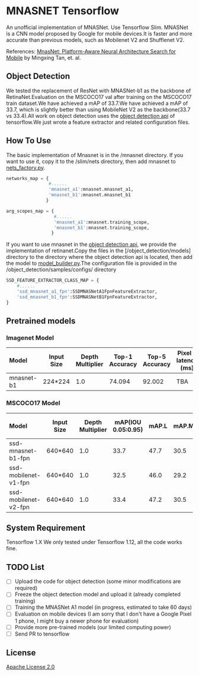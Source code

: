 # MNASNET Tensorflow

 An unofficial implementation of MNASNet.
 Use Tensorflow Slim.
 MNASNet is a CNN model proposed by Google for mobile devices.It is faster and more accurate than previous models, such as Mobilenet V2 and Shufflenet V2.

 References: [MnasNet: Platform-Aware Neural Architecture Search for Mobile](https://arxiv.org/pdf/1807.11626.pdf) by Mingxing Tan, et. al.

## Object Detection
  We tested the replacement of ResNet with MNASNet-b1 as the backbone of RetinaNet.Evaluation on the MSCOCO17 val after training on the MSCOCO17 train dataset.We have achieved a mAP of 33.7.We have achieved a mAP of 33.7, which is slightly better than using MobileNet V2 as the backbone(33.7 vs 33.4).All work on object detection uses the [object detection api](https://github.com/tensorflow/models/tree/master/research/object_detection) of tensorflow.We just wrote a feature extractor and related configuration files.

## How To Use
 The basic implementation of Mnasnet is in the /mnasnet directory. If you want to use it, copy it to the /slim/nets directory, then add mnasnet to [nets_factory.py](https://github.com/tensorflow/models/blob/r1.13.0/research/slim/nets/nets_factory.py).
 
```python
networks_map = {
                #......
                'mnasnet_a1':mnasnet.mnasnet_a1,
                'mnasnet_b1':mnasnet.mnasnet_b1
               }

arg_scopes_map = {
                  #......
                  'mnasnet_a1':mnasnet.training_scope,
                  'mnasnet_b1':mnasnet.training_scope,
                 }
```
 If you want to use mnasnet in the [object detection api](https://github.com/tensorflow/models/tree/master/research/object_detection), we provide the implementation of retinanet.Copy the files in the [/object_detection/models] directory to the directory where the object detection api is located, then add the model to [model_builder.py](https://github.com/tensorflow/models/blob/r1.13.0/research/object_detection/builders/model_builder.py).The configuration file is provided in the /object_detection/samples/configs/ directory
 
```python
SSD_FEATURE_EXTRACTOR_CLASS_MAP = {
    #......
    'ssd_mnasnet_a1_fpn':SSDMNASNetA1FpnFeatureExtractor,
    'ssd_mnasnet_b1_fpn':SSDMNASNetB1FpnFeatureExtractor,
}
```
## Pretrained models

### Imagenet Model
| Model | Input Size | Depth Multiplier | Top-1 Accuracy | Top-5 Accuracy | Pixel 1 latency (ms) | DownLoad Link |
| :---- | ---------- | ---------------- | -------------- | -------------- | -------------------- | ------------- |
| mnasnet-b1| 224*224 | 1.0 | 74.094 | 92.002 | TBA | [mnasnet_b1_1.0_224.tar](https://drive.google.com/open?id=1A04CaDk6WhXCwZ1ivkLQxE1YhPV1WYcz)

### MSCOCO17 Model
| Model | Input Size | Depth Multiplier | mAP(IOU 0.05:0.95) | mAP.L | mAP.M | mAP.S |  Pixel 1 latency (ms) | DownLoad Link |
| :---- | ---------- | ---------------- | ------------------ | ----- | ----- | ----- | -------------- | -------------------- |
| ssd-mnasnet-b1-fpn| 640*640 | 1.0 | 33.7 | 47.7 | 30.5 | 11.7 | TBA | TBA
| ssd-mobilenet-v1-fpn| 640*640 | 1.0 | 32.5 | 46.0 | 29.2 | 10.1 | TBA | TBA
| ssd-mobilenet-v2-fpn| 640*640 | 1.0 | 33.4 | 47.2 | 30.5 | 10.7 | TBA | TBA

## System Requirement

  Tensorflow 1.X 
  We only tested under Tensorflow 1.12, all the code works fine.

## TODO List
 
  * [ ] Upload the code for object detection (some minor modifications are required)
  * [ ] Freeze the object detection model and upload it (already completed training)
  * [ ] Training the MNASNet A1 model (in progress, estimated to take 60 days)
  * [ ] Evaluation on mobile devices (I am sorry that I don't have a Google Pixel 1 phone, I might buy a newer phone for evaluation)
  * [ ] Provide more pre-trained models (our limited computing power)
  * [ ] Send PR to tensorflow

## License
 
 [Apache License 2.0](LICENSE)
